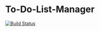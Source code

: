 To-Do-List-Manager
==================

[![Build Status](https://travis-ci.org/computerfr33k/To-Do-List-Manager.png?branch=master)](https://travis-ci.org/computerfr33k/To-Do-List-Manager)
